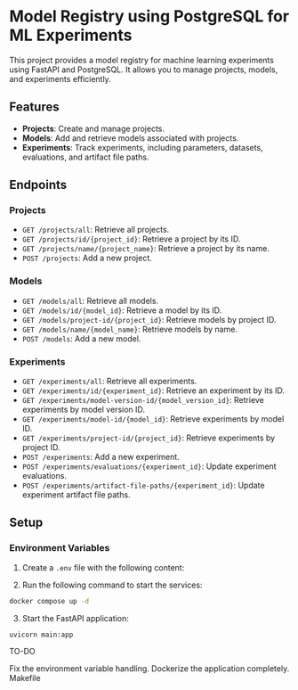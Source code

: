 # Model Registry using PostgreSQL for ML Experiments

This project provides a model registry for machine learning experiments using FastAPI and PostgreSQL. It allows you to manage projects, models, and experiments efficiently.

## Features

- **Projects**: Create and manage projects.
- **Models**: Add and retrieve models associated with projects.
- **Experiments**: Track experiments, including parameters, datasets, evaluations, and artifact file paths.

## Endpoints

### Projects
- `GET /projects/all`: Retrieve all projects.
- `GET /projects/id/{project_id}`: Retrieve a project by its ID.
- `GET /projects/name/{project_name}`: Retrieve a project by its name.
- `POST /projects`: Add a new project.

### Models
- `GET /models/all`: Retrieve all models.
- `GET /models/id/{model_id}`: Retrieve a model by its ID.
- `GET /models/project-id/{project_id}`: Retrieve models by project ID.
- `GET /models/name/{model_name}`: Retrieve models by name.
- `POST /models`: Add a new model.

### Experiments
- `GET /experiments/all`: Retrieve all experiments.
- `GET /experiments/id/{experiment_id}`: Retrieve an experiment by its ID.
- `GET /experiments/model-version-id/{model_version_id}`: Retrieve experiments by model version ID.
- `GET /experiments/model-id/{model_id}`: Retrieve experiments by model ID.
- `GET /experiments/project-id/{project_id}`: Retrieve experiments by project ID.
- `POST /experiments`: Add a new experiment.
- `POST /experiments/evaluations/{experiment_id}`: Update experiment evaluations.
- `POST /experiments/artifact-file-paths/{experiment_id}`: Update experiment artifact file paths.

## Setup

### Environment Variables

1. Create a `.env` file with the following content:


2. Run the following command to start the services:

```bash
docker compose up -d
```

3. Start the FastAPI application:

```bash
uvicorn main:app
```


TO-DO

Fix the environment variable handling.
Dockerize the application completely.
Makefile